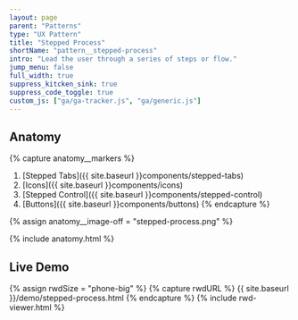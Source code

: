 ```yaml
---
layout: page
parent: "Patterns"
type: "UX Pattern"
title: "Stepped Process"
shortName: "pattern__stepped-process"
intro: "Lead the user through a series of steps or flow."
jump_menu: false
full_width: true
suppress_kitcken_sink: true
suppress_code_toggle: true
custom_js: ["ga/ga-tracker.js", "ga/generic.js"]
---
```


## Anatomy

{% capture anatomy__markers %}
1. [Stepped Tabs]({{ site.baseurl }}components/stepped-tabs)
1. [Icons]({{ site.baseurl }}components/icons)
1. [Stepped Control]({{ site.baseurl }}components/stepped-control)
1. [Buttons]({{ site.baseurl }}components/buttons)
{% endcapture %}

{% assign anatomy__image-off = "stepped-process.png" %}

{% include anatomy.html %}

## Live Demo

{% assign rwdSize = "phone-big" %}
{% capture rwdURL %}
{{ site.baseurl }}/demo/stepped-process.html
{% endcapture %}
{% include rwd-viewer.html %}
